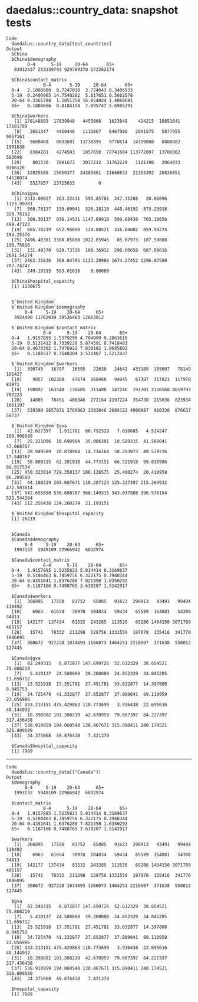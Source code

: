 # daedalus::country_data: snapshot tests

    Code
      daedalus::country_data[test_countries]
    Output
      $China
      $China$demography
            0-4      5-19     20-64       65+ 
       83932437 253339793 929789370 172262174 
      
      $China$contact_matrix
                  0-4       5-19     20-64       65+
      0-4   2.1000000  0.7247018  3.724043 0.3406933
      5-19  0.2400965 14.7548202  5.817651 0.5602578
      20-64 0.3361708  1.5851358 16.854024 1.4060681
      65+   0.1804666  0.8184154  7.695747 5.6985291
      
      $China$workers
       [1] 178148803  17839948   4455066   1623849    424215  10851641  17101789
       [8]   2651347   4450446   1113867   6467980   2891575   5877955   9057161
      [15]   5600468   8033681  13738395   9770614  14319080   6888882   1901638
      [22]   8384281   4274593   1857650  72741604 113772097  13786902    583698
      [29]    801530   7891673   3017212  31762229   1121198   2064033   9306126
      [36]  12825588  15650377  24385861  21668633  21355392  26836851  14528074
      [43]   5527857  23725033         0
      
      $China$gva
       [1] 2312.00027  263.22411  593.85781  247.31288   20.01096 1123.99781
       [7]  568.78137  139.09041  326.28110  448.46192  873.23918  329.76192
      [13]  300.30137  936.14521 1147.89918  599.68438  703.18658  499.47123
      [19]  665.70219  652.95890  124.88521  316.04082  859.94274  194.25370
      [25] 2496.48301 3388.85890 1022.65945   85.07973  107.59808  190.75616
      [31]  131.49370  629.73726  109.36932  298.00658  687.89616 2691.54274
      [37] 2463.31836  769.04795 1123.28986 1674.27452 1296.07589  787.24247
      [43]  249.19315  593.01616    0.00000
      
      $China$hospital_capacity
      [1] 1130675
      
      
      $`United Kingdom`
      $`United Kingdom`$demography
           0-4     5-19    20-64      65+ 
       3924490 11762039 39536463 12663012 
      
      $`United Kingdom`$contact_matrix
                  0-4      5-19    20-64       65+
      0-4   1.9157895 1.5379290 4.704999 0.2863619
      5-19  0.5131412 8.7339228 5.874591 0.7418483
      20-64 0.4670302 1.7476822 7.830182 1.0685802
      65+   0.1180517 0.7548304 3.531487 1.5212437
      
      $`United Kingdom`$workers
       [1]  390745   16797   16595   22630   24642  433189  105607   78149  161427
      [10]    9857  102388   47674  168468   94845   67387  317021  117978   81971
      [19]  190897  163540  136685  311490  147246  191701 2326568 4819793  787223
      [28]   14886   78451  408346  272164 2197224  354738  215036  823934 1061197
      [37]  539399 2657871 2760963 1383046 2684122 4000887  910330  876637   58737
      
      $`United Kingdom`$gva
       [1]  42.627397   1.911781  66.792329   7.010685   4.514247 109.909589
       [7]  25.221096  10.698904  35.006301  10.589315  41.509041  47.068767
      [13]  28.949589  20.878904  14.716164  58.293973  49.579726  17.548767
      [19]  58.809315  62.281918  44.773151  66.521918  99.016986  88.917534
      [25] 450.323014 729.350137 106.126575  25.400274  20.410959  86.289589
      [31]  44.188219 205.607671 118.207123 125.327397 215.264932 472.503014
      [37] 942.655890 536.608767 368.149315 343.037808 396.576164 525.544384
      [43] 112.256438 124.260274  21.193151
      
      $`United Kingdom`$hospital_capacity
      [1] 26219
      
      
      $Canada
      $Canada$demography
           0-4     5-19    20-64      65+ 
       1993132  5949109 22966942  6832974 
      
      $Canada$contact_matrix
                  0-4      5-19    20-64       65+
      0-4   1.9157895 1.5235823 5.014414 0.3169637
      5-19  0.5104463 8.7459756 6.322175 0.7948344
      20-64 0.4351641 1.6376280 7.821398 1.0350292
      65+   0.1187166 0.7488765 3.639207 1.5142917
      
      $Canada$workers
       [1]  366895   17558   83752   65085   91623  290913   43491   99494  110492
      [10]    6963   61654   30978  104034   59434   65589  164881   54388   34813
      [19]  142177  137434   81532  243285  113520   65286 1464150 3071789  485157
      [28]   15741   70332  211298  128756 1331559  197070  135416  341770 1046095
      [37]  308672  927228 1034693 1166073 1464251 2216507  371638  558012  127445
      
      $Canada$gva
       [1]  82.249315   6.872877 147.699726  52.612329  30.654521  75.808219
       [7]   5.410137  24.500000  29.280000  24.852329  34.045205  11.656712
      [13]  23.521918  17.351781  27.451781  33.632877  14.397808   8.945753
      [19]  34.725479  41.332877  27.652877  37.089041  89.110959  23.056986
      [25] 333.213151 475.429863 110.773699   3.936438  22.695616  48.144932
      [31]  18.398082 101.308219  42.670959  79.667397  84.227397 317.436438
      [37] 538.910959 194.060548 138.467671 315.090411 240.174521 326.809589
      [43]  34.375068  49.876438   7.421370
      
      $Canada$hospital_capacity
      [1] 7989
      
      

---

    Code
      daedalus::country_data[["Canada"]]
    Output
      $demography
           0-4     5-19    20-64      65+ 
       1993132  5949109 22966942  6832974 
      
      $contact_matrix
                  0-4      5-19    20-64       65+
      0-4   1.9157895 1.5235823 5.014414 0.3169637
      5-19  0.5104463 8.7459756 6.322175 0.7948344
      20-64 0.4351641 1.6376280 7.821398 1.0350292
      65+   0.1187166 0.7488765 3.639207 1.5142917
      
      $workers
       [1]  366895   17558   83752   65085   91623  290913   43491   99494  110492
      [10]    6963   61654   30978  104034   59434   65589  164881   54388   34813
      [19]  142177  137434   81532  243285  113520   65286 1464150 3071789  485157
      [28]   15741   70332  211298  128756 1331559  197070  135416  341770 1046095
      [37]  308672  927228 1034693 1166073 1464251 2216507  371638  558012  127445
      
      $gva
       [1]  82.249315   6.872877 147.699726  52.612329  30.654521  75.808219
       [7]   5.410137  24.500000  29.280000  24.852329  34.045205  11.656712
      [13]  23.521918  17.351781  27.451781  33.632877  14.397808   8.945753
      [19]  34.725479  41.332877  27.652877  37.089041  89.110959  23.056986
      [25] 333.213151 475.429863 110.773699   3.936438  22.695616  48.144932
      [31]  18.398082 101.308219  42.670959  79.667397  84.227397 317.436438
      [37] 538.910959 194.060548 138.467671 315.090411 240.174521 326.809589
      [43]  34.375068  49.876438   7.421370
      
      $hospital_capacity
      [1] 7989
      

